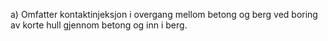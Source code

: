 a) Omfatter kontaktinjeksjon i overgang mellom betong og berg ved boring av korte hull gjennom betong og inn i berg.

